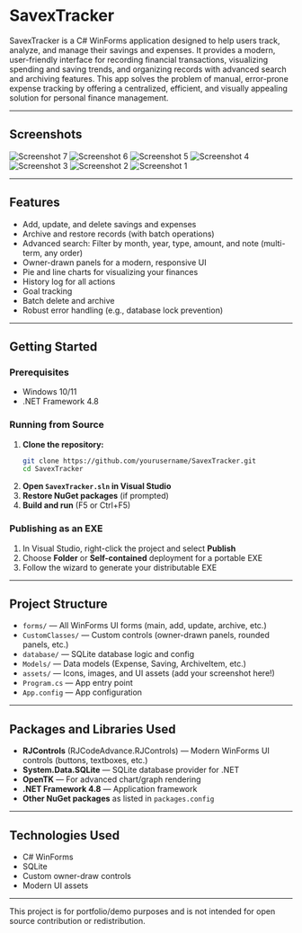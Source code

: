 # SavexTracker

SavexTracker is a C# WinForms application designed to help users track, analyze, and manage their savings and expenses. It provides a modern, user-friendly interface for recording financial transactions, visualizing spending and saving trends, and organizing records with advanced search and archiving features. This app solves the problem of manual, error-prone expense tracking by offering a centralized, efficient, and visually appealing solution for personal finance management.

---

## Screenshots

![Screenshot 7](assets/S%20(7).png)
![Screenshot 6](assets/S%20(6).png)
![Screenshot 5](assets/S%20(5).png)
![Screenshot 4](assets/S%20(4).png)
![Screenshot 3](assets/S%20(3).png)
![Screenshot 2](assets/S%20(2).png)
![Screenshot 1](assets/S%20(1).png)

---

## Features

- Add, update, and delete savings and expenses
- Archive and restore records (with batch operations)
- Advanced search: Filter by month, year, type, amount, and note (multi-term, any order)
- Owner-drawn panels for a modern, responsive UI
- Pie and line charts for visualizing your finances
- History log for all actions
- Goal tracking
- Batch delete and archive
- Robust error handling (e.g., database lock prevention)

---

## Getting Started

### Prerequisites
- Windows 10/11
- .NET Framework 4.8

### Running from Source
1. **Clone the repository:**
   ```sh
   git clone https://github.com/yourusername/SavexTracker.git
   cd SavexTracker
   ```
2. **Open `SavexTracker.sln` in Visual Studio**
3. **Restore NuGet packages** (if prompted)
4. **Build and run** (F5 or Ctrl+F5)

### Publishing as an EXE
1. In Visual Studio, right-click the project and select **Publish**
2. Choose **Folder** or **Self-contained** deployment for a portable EXE
3. Follow the wizard to generate your distributable EXE

---

## Project Structure

- `forms/` — All WinForms UI forms (main, add, update, archive, etc.)
- `CustomClasses/` — Custom controls (owner-drawn panels, rounded panels, etc.)
- `database/` — SQLite database logic and config
- `Models/` — Data models (Expense, Saving, ArchiveItem, etc.)
- `assets/` — Icons, images, and UI assets (add your screenshot here!)
- `Program.cs` — App entry point
- `App.config` — App configuration

---

## Packages and Libraries Used

- **RJControls** (RJCodeAdvance.RJControls) — Modern WinForms UI controls (buttons, textboxes, etc.)
- **System.Data.SQLite** — SQLite database provider for .NET
- **OpenTK** — For advanced chart/graph rendering
- **.NET Framework 4.8** — Application framework
- **Other NuGet packages** as listed in `packages.config`

---

## Technologies Used
- C# WinForms
- SQLite
- Custom owner-draw controls
- Modern UI assets

---

This project is for portfolio/demo purposes and is not intended for open source contribution or redistribution.
